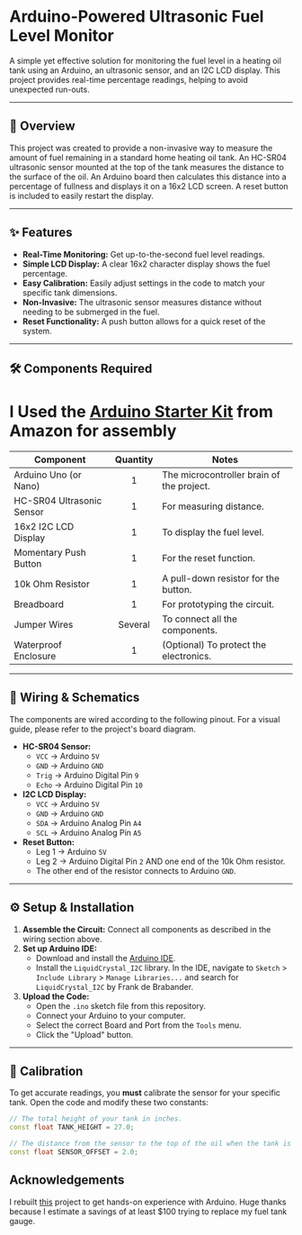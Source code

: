 # Arduino-Powered Ultrasonic Fuel Level Monitor

A simple yet effective solution for monitoring the fuel level in a heating oil tank using an Arduino, an ultrasonic sensor, and an I2C LCD display. This project provides real-time percentage readings, helping to avoid unexpected run-outs.

---

## 🚀 Overview

This project was created to provide a non-invasive way to measure the amount of fuel remaining in a standard home heating oil tank. An HC-SR04 ultrasonic sensor mounted at the top of the tank measures the distance to the surface of the oil. An Arduino board then calculates this distance into a percentage of fullness and displays it on a 16x2 LCD screen. A reset button is included to easily restart the display.

---

## ✨ Features

* **Real-Time Monitoring:** Get up-to-the-second fuel level readings.
* **Simple LCD Display:** A clear 16x2 character display shows the fuel percentage.
* **Easy Calibration:** Easily adjust settings in the code to match your specific tank dimensions.
* **Non-Invasive:** The ultrasonic sensor measures distance without needing to be submerged in the fuel.
* **Reset Functionality:** A push button allows for a quick reset of the system.

---

## 🛠️ Components Required
# I Used the [Arduino Starter Kit](https://www.amazon.com/gp/product/B01D8KOZF4?ref=ppx_pt2_dt_b_prod_image) from Amazon for assembly

| Component                 | Quantity | Notes                                      |
| ------------------------- | :------: | ------------------------------------------ |
| Arduino Uno (or Nano)     |    1     | The microcontroller brain of the project.  |
| HC-SR04 Ultrasonic Sensor |    1     | For measuring distance.                    |
| 16x2 I2C LCD Display      |    1     | To display the fuel level.                 |
| Momentary Push Button     |    1     | For the reset function.                    |
| 10k Ohm Resistor          |    1     | A pull-down resistor for the button.       |
| Breadboard                |    1     | For prototyping the circuit.               |
| Jumper Wires              | Several  | To connect all the components.             |
| Waterproof Enclosure      |    1     | (Optional) To protect the electronics.     |

---

## 🔌 Wiring & Schematics

The components are wired according to the following pinout. For a visual guide, please refer to the project's board diagram.

* **HC-SR04 Sensor:**
    * `VCC` -> Arduino `5V`
    * `GND` -> Arduino `GND`
    * `Trig` -> Arduino Digital Pin `9`
    * `Echo` -> Arduino Digital Pin `10`
* **I2C LCD Display:**
    * `VCC` -> Arduino `5V`
    * `GND` -> Arduino `GND`
    * `SDA` -> Arduino Analog Pin `A4`
    * `SCL` -> Arduino Analog Pin `A5`
* **Reset Button:**
    * Leg 1 -> Arduino `5V`
    * Leg 2 -> Arduino Digital Pin `2` AND one end of the 10k Ohm resistor.
    * The other end of the resistor connects to Arduino `GND`.

---

## ⚙️ Setup & Installation

1.  **Assemble the Circuit:** Connect all components as described in the wiring section above.
2.  **Set up Arduino IDE:**
    * Download and install the [Arduino IDE](https://www.arduino.cc/en/software).
    * Install the `LiquidCrystal_I2C` library. In the IDE, navigate to `Sketch` > `Include Library` > `Manage Libraries...` and search for `LiquidCrystal_I2C` by Frank de Brabander.
3.  **Upload the Code:**
    * Open the `.ino` sketch file from this repository.
    * Connect your Arduino to your computer.
    * Select the correct Board and Port from the `Tools` menu.
    * Click the "Upload" button.

---

## 📏 Calibration

To get accurate readings, you **must** calibrate the sensor for your specific tank. Open the code and modify these two constants:

```cpp
// The total height of your tank in inches.
const float TANK_HEIGHT = 27.0;

// The distance from the sensor to the top of the oil when the tank is full (in inches).
const float SENSOR_OFFSET = 2.0;
```
## Acknowledgements
I rebuilt [this](https://scottiestech.info/2017/10/24/diy-ultrasonic-fuel-gauge-level-sensor/) project to get hands-on experience with Arduino. Huge thanks because I estimate a savings of at least $100 trying to replace my fuel tank gauge.
